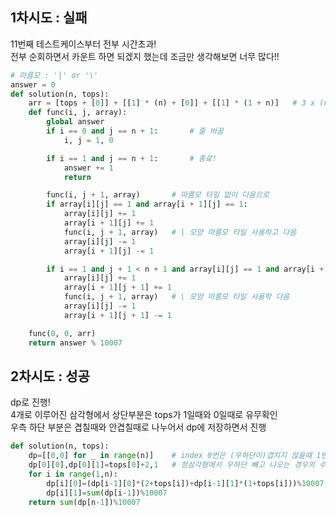 ## 1차시도  : 실패
11번째 테스트케이스부터 전부 시간초과!<br/> 
전부 순회하면서 카운트 하면 되겠지 했는데
조금만 생각해보면 너무 많다!!
```python
# 마름모 : '|' or '\'
answer = 0
def solution(n, tops):
    arr = [tops + [0]] + [[1] * (n) + [0]] + [[1] * (1 + n)]   # 3 x (n+1) 리스트
    def func(i, j, array):
        global answer
        if i == 0 and j == n + 1:       # 줄 바꿈
            i, j = 1, 0

        if i == 1 and j == n + 1:       # 종료!
            answer += 1
            return

        func(i, j + 1, array)       # 마름모 타일 없이 다음으로 
        if array[i][j] == 1 and array[i + 1][j] == 1:
            array[i][j] += 1
            array[i + 1][j] += 1
            func(i, j + 1, array)   # | 모양 마름모 타일 사용하고 다음
            array[i][j] -= 1
            array[i + 1][j] -= 1

        if i == 1 and j + 1 < n + 1 and array[i][j] == 1 and array[i + 1][j + 1] == 1:
            array[i][j] += 1
            array[i + 1][j + 1] += 1
            func(i, j + 1, array)   # \ 모양 마름모 타일 사용학 다음
            array[i][j] -= 1
            array[i + 1][j + 1] -= 1

    func(0, 0, arr)
    return answer % 10007
```


## 2차시도  : 성공

dp로 진행!<br/> 
4개로 이루어진 삼각형에서 상단부분은 tops가 1일때와 0일때로 유무확인<br/>
우측 하단 부분은 겹칠때와 안겹칠때로 나누어서 dp에 저장하면서 진행


```python
def solution(n, tops):
    dp=[[0,0] for _ in range(n)]    # index 0번은 (우하단이)겹치지 않을때 1번은 겹칠때
    dp[0][0],dp[0][1]=tops[0]+2,1   # 정삼각형에서 우하단 빼고 나오는 경우의 수   
    for i in range(1,n):
        dp[i][0]=(dp[i-1][0]*(2+tops[i])+dp[i-1][1]*(1+tops[i]))%10007
        dp[i][1]=sum(dp[i-1])%10007
    return sum(dp[n-1])%10007
```